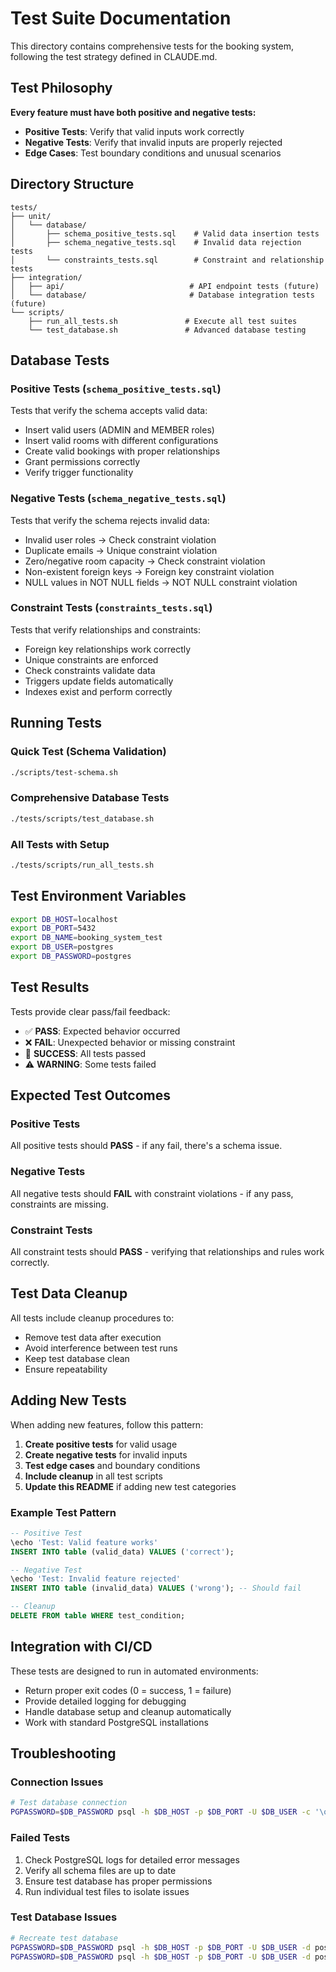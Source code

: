 # Test Suite Documentation

This directory contains comprehensive tests for the booking system, following the test strategy defined in CLAUDE.md.

## Test Philosophy

**Every feature must have both positive and negative tests:**
- **Positive Tests**: Verify that valid inputs work correctly
- **Negative Tests**: Verify that invalid inputs are properly rejected
- **Edge Cases**: Test boundary conditions and unusual scenarios

## Directory Structure

```
tests/
├── unit/
│   └── database/
│       ├── schema_positive_tests.sql    # Valid data insertion tests
│       ├── schema_negative_tests.sql    # Invalid data rejection tests  
│       └── constraints_tests.sql        # Constraint and relationship tests
├── integration/
│   ├── api/                            # API endpoint tests (future)
│   └── database/                       # Database integration tests (future)
└── scripts/
    ├── run_all_tests.sh               # Execute all test suites
    └── test_database.sh               # Advanced database testing
```

## Database Tests

### Positive Tests (`schema_positive_tests.sql`)
Tests that verify the schema accepts valid data:
- Insert valid users (ADMIN and MEMBER roles)
- Insert valid rooms with different configurations
- Create valid bookings with proper relationships
- Grant permissions correctly
- Verify trigger functionality

### Negative Tests (`schema_negative_tests.sql`)
Tests that verify the schema rejects invalid data:
- Invalid user roles → Check constraint violation
- Duplicate emails → Unique constraint violation
- Zero/negative room capacity → Check constraint violation
- Non-existent foreign keys → Foreign key constraint violation
- NULL values in NOT NULL fields → NOT NULL constraint violation

### Constraint Tests (`constraints_tests.sql`)
Tests that verify relationships and constraints:
- Foreign key relationships work correctly
- Unique constraints are enforced
- Check constraints validate data
- Triggers update fields automatically
- Indexes exist and perform correctly

## Running Tests

### Quick Test (Schema Validation)
```bash
./scripts/test-schema.sh
```

### Comprehensive Database Tests
```bash
./tests/scripts/test_database.sh
```

### All Tests with Setup
```bash
./tests/scripts/run_all_tests.sh
```

## Test Environment Variables

```bash
export DB_HOST=localhost
export DB_PORT=5432
export DB_NAME=booking_system_test
export DB_USER=postgres
export DB_PASSWORD=postgres
```

## Test Results

Tests provide clear pass/fail feedback:
- ✅ **PASS**: Expected behavior occurred
- ❌ **FAIL**: Unexpected behavior or missing constraint
- 🎉 **SUCCESS**: All tests passed
- ⚠️ **WARNING**: Some tests failed

## Expected Test Outcomes

### Positive Tests
All positive tests should **PASS** - if any fail, there's a schema issue.

### Negative Tests  
All negative tests should **FAIL** with constraint violations - if any pass, constraints are missing.

### Constraint Tests
All constraint tests should **PASS** - verifying that relationships and rules work correctly.

## Test Data Cleanup

All tests include cleanup procedures to:
- Remove test data after execution
- Avoid interference between test runs
- Keep test database clean
- Ensure repeatability

## Adding New Tests

When adding new features, follow this pattern:

1. **Create positive tests** for valid usage
2. **Create negative tests** for invalid inputs
3. **Test edge cases** and boundary conditions
4. **Include cleanup** in all test scripts
5. **Update this README** if adding new test categories

### Example Test Pattern

```sql
-- Positive Test
\echo 'Test: Valid feature works'
INSERT INTO table (valid_data) VALUES ('correct');

-- Negative Test  
\echo 'Test: Invalid feature rejected'
INSERT INTO table (invalid_data) VALUES ('wrong'); -- Should fail

-- Cleanup
DELETE FROM table WHERE test_condition;
```

## Integration with CI/CD

These tests are designed to run in automated environments:
- Return proper exit codes (0 = success, 1 = failure)
- Provide detailed logging for debugging
- Handle database setup and cleanup automatically
- Work with standard PostgreSQL installations

## Troubleshooting

### Connection Issues
```bash
# Test database connection
PGPASSWORD=$DB_PASSWORD psql -h $DB_HOST -p $DB_PORT -U $DB_USER -c '\q'
```

### Failed Tests
1. Check PostgreSQL logs for detailed error messages
2. Verify all schema files are up to date
3. Ensure test database has proper permissions
4. Run individual test files to isolate issues

### Test Database Issues
```bash
# Recreate test database
PGPASSWORD=$DB_PASSWORD psql -h $DB_HOST -p $DB_PORT -U $DB_USER -d postgres -c "DROP DATABASE IF EXISTS booking_system_test;"
PGPASSWORD=$DB_PASSWORD psql -h $DB_HOST -p $DB_PORT -U $DB_USER -d postgres -c "CREATE DATABASE booking_system_test;"
```
